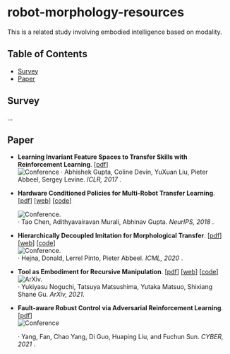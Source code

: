 # robot-morphology-resources  

This is a related study involving embodied intelligence based on modality.  

## Table of Contents  
- [Survey](#survey)  
- [Paper](#paper)  

## Survey  
...  

## Paper  
- **Learning Invariant Feature Spaces to Transfer Skills with Reinforcement Learning**. [[pdf](https://arxiv.org/pdf/1703.02949)]  
  ![Conference](https://img.shields.io/badge/Conference-ICLR-blueviolet)
  · Abhishek Gupta, Coline Devin, YuXuan Liu, Pieter Abbeel, Sergey Levine. *ICLR, 2017* .  

- **Hardware Conditioned Policies for Multi-Robot Transfer Learning**. [[pdf](https://arxiv.org/pdf/1811.09864)]  [[web](https://sites.google.com/view/robot-transfer-hcp)]  [[code](https://github.com/taochenshh/hcp)]

  ![Conference](https://img.shields.io/badge/Conference-NeurIPS-fuchsia).  
  · Tao Chen, Adithyavairavan Murali, Abhinav Gupta. *NeurIPS, 2018* .  

- **Hierarchically Decoupled Imitation for Morphological Transfer**. [[pdf](https://proceedings.mlr.press/v119/hejna20a/hejna20a.pdf)] [[web](https://sites.google.com/berkeley.edu/morphology-transfer)] [[code](https://github.com/jhejna/hierarchical_morphology_transfer)]  
  ![Conference](https://img.shields.io/badge/Conference-ICML-green).    
  · Hejna, Donald, Lerrel Pinto, Pieter Abbeel. *ICML, 2020* .  

- **Tool as Embodiment for Recursive Manipulation**. [[pdf](https://arxiv.org/pdf/2112.00359)] [[web](https://sites.google.com/view/recursivemanipulation)] [[code](https://anonymous.4open.science/r/tae-412B/README.md)]  
  ![ArXiv](https://img.shields.io/badge/ArXiv-2112.00359-orange).   
  · Yukiyasu Noguchi, Tatsuya Matsushima, Yutaka Matsuo, Shixiang Shane Gu. *ArXiv, 2021*.  

- **Fault-aware Robust Control via Adversarial Reinforcement Learning**. [[pdf](https://arxiv.org/pdf/2011.08728)]  
  ![Conference](https://img.shields.io/badge/Conference-IEEE%20Conference-blue)
  
  · Yang, Fan, Chao Yang, Di Guo, Huaping Liu, and Fuchun Sun. *CYBER, 2021* .  
